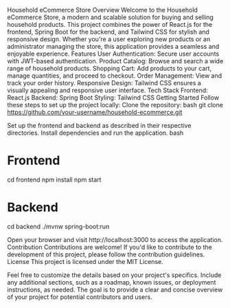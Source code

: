Household eCommerce Store
Overview
Welcome to the Household eCommerce Store, a modern and scalable solution for buying and selling household products. This project combines the power of React.js for the frontend, Spring Boot for the backend, and Tailwind CSS for stylish and responsive design. Whether you're a user exploring new products or an administrator managing the store, this application provides a seamless and enjoyable experience.
Features
User Authentication: Secure user accounts with JWT-based authentication.
Product Catalog: Browse and search a wide range of household products.
Shopping Cart: Add products to your cart, manage quantities, and proceed to checkout.
Order Management: View and track your order history.
Responsive Design: Tailwind CSS ensures a visually appealing and responsive user interface.
Tech Stack
Frontend: React.js
Backend: Spring Boot
Styling: Tailwind CSS
Getting Started
Follow these steps to set up the project locally:
Clone the repository:
bash
git clone https://github.com/your-username/household-ecommerce.git

Set up the frontend and backend as described in their respective directories.
Install dependencies and run the application.
bash
# Frontend
cd frontend
npm install
npm start

# Backend
cd backend
./mvnw spring-boot:run

Open your browser and visit http://localhost:3000 to access the application.
Contribution
Contributions are welcome! If you'd like to contribute to the development of this project, please follow the contribution guidelines.
License
This project is licensed under the MIT License.

Feel free to customize the details based on your project's specifics. Include any additional sections, such as a roadmap, known issues, or deployment instructions, as needed. The goal is to provide a clear and concise overview of your project for potential contributors and users.

